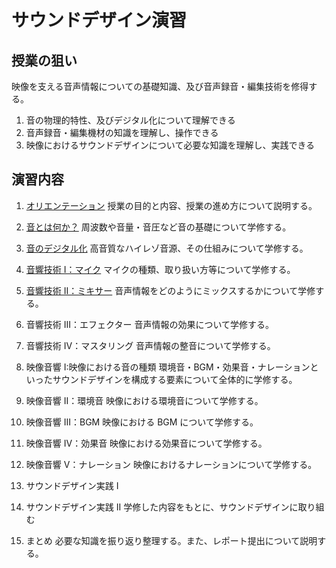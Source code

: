 # サウンドデザイン演習

## 授業の狙い

映像を支える音声情報についての基礎知識、及び音声録音・編集技術を修得する。

1. 音の物理的特性、及びデジタル化について理解できる
2. 音声録音・編集機材の知識を理解し、操作できる
3. 映像におけるサウンドデザインについて必要な知識を理解し、実践できる

## 演習内容

1. [オリエンテーション](sd_01.md)
   授業の目的と内容、授業の進め方について説明する。

2. [音とは何か？](sd_02.md)
   周波数や音量・音圧など音の基礎について学修する。

3. [音のデジタル化](sd_03.md)
   高音質なハイレゾ音源、その仕組みについて学修する。

4. [音響技術 I：マイク](sd_04.md)
   マイクの種類、取り扱い方等について学修する。

5. [音響技術 II：ミキサー](sd_05.md)
   音声情報をどのようにミックスするかについて学修する。

6. 音響技術 III：エフェクター
   音声情報の効果について学修する。

7. 音響技術 IV：マスタリング
   音声情報の整音について学修する。

8. 映像音響 I:映像における音の種類
   環境音・BGM・効果音・ナレーションといったサウンドデザインを構成する要素について全体的に学修する。

9. 映像音響 II：環境音
   映像における環境音について学修する。

10. 映像音響 III：BGM
    映像における BGM について学修する。

11. 映像音響 IV：効果音
    映像における効果音について学修する。

12. 映像音響 V：ナレーション
    映像におけるナレーションについて学修する。

13. サウンドデザイン実践 I
14. サウンドデザイン実践 II
    学修した内容をもとに、サウンドデザインに取り組む

15. まとめ
    必要な知識を振り返り整理する。また、レポート提出について説明する。
